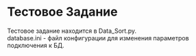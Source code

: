 # Тестовое Задание

Тестовое задание находится в Data_Sort.py.  
database.ini - файл конфигурации для изменения параметров подключения к БД.
